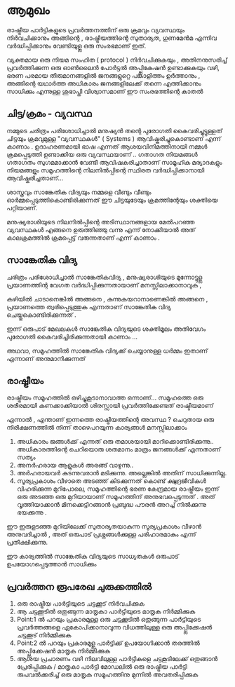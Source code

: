 # ആമുഖം‌

രാഷ്ട്രീയ പാർട്ടികളുടെ പ്രവർത്തനത്തിന് ഒരു ക്രമവും വ്യവസ്ഥയും  നി‌ർവചിക്കാനും
അങ്ങിന്റെ  , രാഷ്ട്രീയത്തിന്റെ  സുതാര്യത, ഗുണമേൻമ  എന്നിവ വർദ്ധിപ്പിക്കാനും  വേണ്ടിയുള്ല ഒരു സംരഭമാണ് ഇത്.

വ്യക്തമായ ഒരു നിയമ സംഹിത ( protocol )  നിർവചിക്കുകയും , അതിനനുസരിച്ച് പ്രവർത്തിക്കുന്ന ഒരു  ഓൺലൈൻ പോർട്ടൽ അപ്പ്ലികേഷൻ ഉണ്ടാക്കുകയും വഴി,  ഭരണ പരമായ തീരുമാനങ്ങളിൽ  ജനങ്ങളുറ്റെ പങ്കാളിത്തം ഉർത്താനും‌‌ , അങ്ങിന്റെ യഥാർത്ത അധികാരം ജനങ്ങളിലേക്ക് തന്നെ എത്തിക്കാനും സാധിക്കും എന്നുള്ള ശുഭാപ്തി വിശ്വാസമാണ് ഈ സംരഭത്തിന്റെ കാതൽ 


## ചിട്ട/ക്രമം‌‌ - വ്യവസ്ഥ 
നമ്മുടെ ചരിത്രം പരിശോധിച്ചാൽ മനുഷ്യൻ  തന്റെ പുരോഗതി കൈവരിച്ചുട്ടുള്ളത് ചിട്ടയും ക്രമവുമുള്ള  "വ്യവസ്ഥകൾ" ( Systems ) ആവിഷ്കരിച്ചുകൊണ്ടാണ് എന്ന് കാണാം .
ഉദാഹരണമായി  ഭാഷ എന്നത്  ആശയവിനിമത്തിനായി  നമ്മൾ ക്രമപ്പെടുത്തി ഉണ്ടാക്കിയ  ഒരു  വ്യവസ്ഥയാണ് ..
ഗതാഗത നിയമങ്ങൾ ഗതാഗതം സുഗമമാക്കാൻ വേണ്ടീ ആവിഷകരിച്ചാതാണ്
സാമൂഹിക മര്യാദകളും നിയമങ്ങളും  സമൂഹത്തിന്റെ നിലനിൽപ്പിന്റെ സ്ഥിരത വർദ്ധിപ്പിക്കാനായി ആവിഷ്കരിച്ചതാണ്...

ശാസ്ത്രവും സാങ്കേതിക വിദ്യയും നമ്മളെ വീണ്ടും വീണ്ടും ഓർമ്മപ്പെടുത്തികൊണ്ടിരിക്കുന്നത് ഈ ചിട്ടയുടേയും  ക്രമത്തിന്റേയും ശക്തിയെ പറ്റിയാണ്.

മനുഷ്യരാശിയുടെ നിലനിൽപ്പിന്റെ അടിസ്ഥാനങ്ങളായ മേൽപറഞ്ഞ വ്യവസ്ഥകൾ എങ്ങനെ ഉരുത്തിഞ്ഞു വന്നു എന്ന് നോക്കിയാൽ  അത് കാലക്രമത്തിൽ ക്രമപ്പെട്ട് വരുന്നതാണ് എന്ന് കാണാം . 

## സാങ്കേതിക വിദ്യ 
ചരിത്രം പരിശോധിച്ചാൽ  സാങ്കേതികവിദ്യ ,  മനുഷ്യരാശിയുടെ മുന്നോട്ടുള്ല പ്രയാണത്തിന്റ വേഗത വർദ്ധിപ്പിക്കുന്നതായാണ് മനസ്സിലാക്കാനാവുക ,

കുഴിയിൽ ചാടാനെങ്കിൽ അങ്ങനെ , കുന്നുകയറാനാണെങ്കിൽ അങ്ങനെ ,  പ്രയാണത്തെ ത്വരിപ്പെടുത്തുക എന്നതാണ് സാങ്കേതിക വിദ്യ ചെയ്തുകൊണ്ടിരിക്കുന്നത് .

ഇന്ന് ഒരുപാട് മേഖലകൾ സാങ്കേതിക വിദ്യയുടെ ശക്തിമൂലം അതിവേഗം പുരോഗതി കൈവരിച്ചിരിക്കുന്നതായി കാണാം ...

അഥവാ, സമൂഹത്തിൽ സാങ്കേതിക വിദ്യക്ക് ചെയ്യാനുള്ള ധർമ്മം ഇതാണ് എന്നാണ് അനുമാനിക്കുന്നത് 



## രാഷ്ട്രീയം 

രാഷ്ട്രീയം സമൂഹത്തിൽ  ഒഴിച്ചുകൂടാനാവാത്ത ഒന്നാണ്...
സമൂഹത്തെ ഒരു ശരീരമായി കണക്കാക്കിയാൽ  ശിരസ്സായി പ്രവർത്തിക്കേണ്ടത് രാഷ്ടീയമാണ് 

എന്നാൽ , എന്താണ് ഇന്നത്തെ  രാഷ്ട്രീയത്തിന്റെ അവസ്ഥ ? 
ചെറുതായ ഒരു നിരീക്ഷണത്തിൽ നിന്ന് താഴെപറയുന്ന കാര്യങ്ങൾ മനസ്സിലാക്കാം 

1. അധികാരം ജങ്ങൾക്ക് എന്നത് ഒരു തമാശയായി മാറിക്കൊണ്ടിരിക്കുന്നു.. അധികാരത്തിന്റെ ചെറിയൊരു ശതമാനം മാത്രം ജനങ്ങൾക്ക് എന്നതാണ് സത്യം
2. അനർഹരായ ആളുകൾ അരങ്ങ് വാഴുന്നു..
3. അർഹരായവർ കടന്നുവരാൻ മടിക്കുന്നു. അല്ലെങ്കിൽ അതിന് സാധിക്കുന്നില്ല. 
4. സൂര്യപ്രകാശം വീഴാതെ അടഞ്ഞ് കിടക്കുന്നത് കൊണ്ട്‌   ക്ഷുദ്രജീവികൾ വിഹരിക്കുന്ന മുറിപോലെ,  സമൂഹത്തിന്റെ ഭരണ കേന്ദ്രമായ രാഷ്ട്രീയ‌ം ഇന്ന് ഒരു അടഞ്ഞ ഒരു മുറിയായാണ് സമൂഹത്തിന് അനുഭവപ്പെടുന്നത് . അത് വൃത്തിയാക്കാൻ മിനക്കെട്ടിറങ്ങാൻ  പ്രബുദ്ധ പൗരൻ അറച്ച് നിൽക്കുന്നു  ഭയക്കുന്നു . 


ഈ ഇരുളടഞ്ഞ മുറിയിലേക്ക് സുതാര്യതയാകുന്ന സൂര്യപ്രകാശം വീഴാൻ അനുവദിച്ചാൽ , അത് ഒരുപാട് പ്രശ്നങ്ങൾക്കുള്ള പരിഹാരമാകും എന്ന് പ്രതീക്ഷിക്കുന്നു. 


ഈ കാര്യത്തിൽ സാങ്കേതിക വിദ്യയുടെ സാധ്യതകൾ ഒരുപാട് ഉപയോഗപ്പെടുത്താൻ സാധിക്കും 


## പ്രവർത്തന രൂപരേഖ  ചുരുക്കത്തിൽ 

1. ഒരു രാഷ്ട്രീയ പാർട്ടിയുടെ ചട്ടക്കൂട് നിർവചിക്കുക 
2. ആ ചട്ടക്കൂടിൽ ഒതുങ്ങുന്ന മാതൃകാ  പാർട്ടിയുടെ മാതൃക നി‌‌ർമ്മിക്കുക 
3. Point:1 ൽ  പറയും പ്രകാരമുള്ള ഒരു ചട്ടക്കൂടിൽ ഒതുങ്ങുന്ന പാർട്ടിയുടെ  പ്രവർത്തങ്ങളെ ഏകോപിക്കാനാവുന്ന വിധത്തിലുള്ള ഒരു അപ്പ്ലിക്കേഷൻ ചട്ടക്കൂട് നിർമ്മിക്കുക  
4. Point:2 ൽ പറയും പ്രകാരമുള്ല പാർട്ടിക്ക് ഉപയോഗിക്കാൻ തരത്തിൽ അപ്പ്ലിക്കേഷൻ മാതൃക നിർമ്മിക്കുക 
5. ആശയ പ്രചാരണം വഴി നിലവിലുള്ള പാർട്ടികളെ ചട്ടകൂടിലേക്ക് ഒതുങ്ങാൻ‌  പ്രേരിപ്പിക്കുക / മാതൃകാ പാർട്ടി മോഡലിൽ ഒരു രാഷ്ട്രീയ പാർട്ടി രുപവൽക്കരിച്ച് ഒരു മാതൃക സമൂഹത്തിനു മുന്നിൽ അവതരിപ്പിക്കുക 


	




